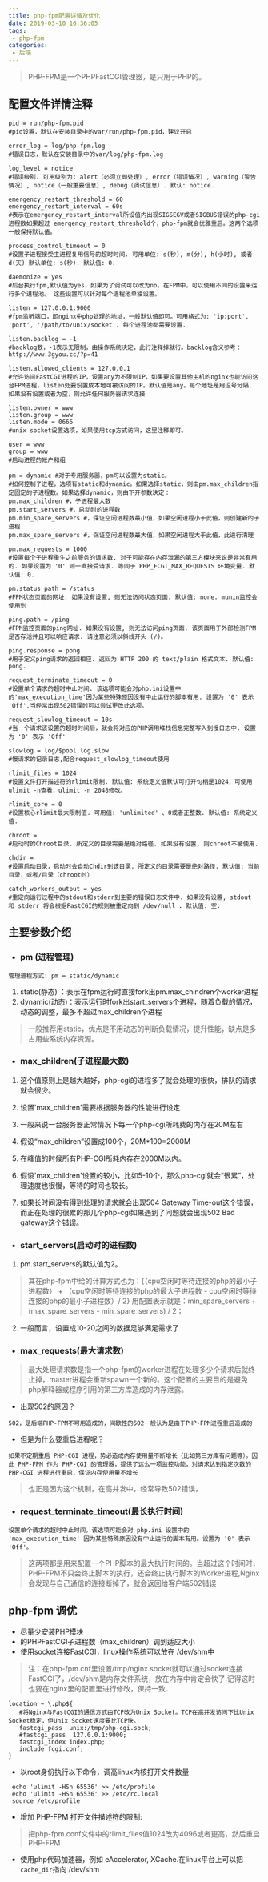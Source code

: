 ```yaml
---
title: php-fpm配置详情及优化
date: 2019-03-10 16:36:05
tags: 
 - php-fpm
categories:
 - 后端
---
```

>PHP-FPM是一个PHPFastCGI管理器，是只用于PHP的。

## 配置文件详情注释
<!--more-->
```
pid = run/php-fpm.pid
#pid设置，默认在安装目录中的var/run/php-fpm.pid，建议开启

error_log = log/php-fpm.log
#错误日志，默认在安装目录中的var/log/php-fpm.log

log_level = notice
#错误级别. 可用级别为: alert（必须立即处理）, error（错误情况）, warning（警告情况）, notice（一般重要信息）, debug（调试信息）. 默认: notice.

emergency_restart_threshold = 60
emergency_restart_interval = 60s
#表示在emergency_restart_interval所设值内出现SIGSEGV或者SIGBUS错误的php-cgi进程数如果超过 emergency_restart_threshold个，php-fpm就会优雅重启。这两个选项一般保持默认值。

process_control_timeout = 0
#设置子进程接受主进程复用信号的超时时间. 可用单位: s(秒), m(分), h(小时), 或者 d(天) 默认单位: s(秒). 默认值: 0.

daemonize = yes
#后台执行fpm,默认值为yes，如果为了调试可以改为no。在FPM中，可以使用不同的设置来运行多个进程池。 这些设置可以针对每个进程池单独设置。

listen = 127.0.0.1:9000
#fpm监听端口，即nginx中php处理的地址，一般默认值即可。可用格式为: 'ip:port', 'port', '/path/to/unix/socket'. 每个进程池都需要设置.

listen.backlog = -1
#backlog数，-1表示无限制，由操作系统决定，此行注释掉就行。backlog含义参考：http://www.3gyou.cc/?p=41

listen.allowed_clients = 127.0.0.1
#允许访问FastCGI进程的IP，设置any为不限制IP，如果要设置其他主机的nginx也能访问这台FPM进程，listen处要设置成本地可被访问的IP。默认值是any。每个地址是用逗号分隔. 如果没有设置或者为空，则允许任何服务器请求连接

listen.owner = www
listen.group = www
listen.mode = 0666
#unix socket设置选项，如果使用tcp方式访问，这里注释即可。

user = www
group = www
#启动进程的帐户和组

pm = dynamic #对于专用服务器，pm可以设置为static。
#如何控制子进程，选项有static和dynamic。如果选择static，则由pm.max_children指定固定的子进程数。如果选择dynamic，则由下开参数决定：
pm.max_children #，子进程最大数
pm.start_servers #，启动时的进程数
pm.min_spare_servers #，保证空闲进程数最小值，如果空闲进程小于此值，则创建新的子进程
pm.max_spare_servers #，保证空闲进程数最大值，如果空闲进程大于此值，此进行清理

pm.max_requests = 1000
#设置每个子进程重生之前服务的请求数. 对于可能存在内存泄漏的第三方模块来说是非常有用的. 如果设置为 '0' 则一直接受请求. 等同于 PHP_FCGI_MAX_REQUESTS 环境变量. 默认值: 0.

pm.status_path = /status
#FPM状态页面的网址. 如果没有设置, 则无法访问状态页面. 默认值: none. munin监控会使用到

ping.path = /ping
#FPM监控页面的ping网址. 如果没有设置, 则无法访问ping页面. 该页面用于外部检测FPM是否存活并且可以响应请求. 请注意必须以斜线开头 (/)。

ping.response = pong
#用于定义ping请求的返回相应. 返回为 HTTP 200 的 text/plain 格式文本. 默认值: pong.

request_terminate_timeout = 0
#设置单个请求的超时中止时间. 该选项可能会对php.ini设置中的'max_execution_time'因为某些特殊原因没有中止运行的脚本有用. 设置为 '0' 表示 'Off'.当经常出现502错误时可以尝试更改此选项。

request_slowlog_timeout = 10s
#当一个请求该设置的超时时间后，就会将对应的PHP调用堆栈信息完整写入到慢日志中. 设置为 '0' 表示 'Off'

slowlog = log/$pool.log.slow
#慢请求的记录日志,配合request_slowlog_timeout使用

rlimit_files = 1024
#设置文件打开描述符的rlimit限制. 默认值: 系统定义值默认可打开句柄是1024，可使用 ulimit -n查看，ulimit -n 2048修改。

rlimit_core = 0
#设置核心rlimit最大限制值. 可用值: 'unlimited' 、0或者正整数. 默认值: 系统定义值.

chroot =
#启动时的Chroot目录. 所定义的目录需要是绝对路径. 如果没有设置, 则chroot不被使用.

chdir =
#设置启动目录，启动时会自动Chdir到该目录. 所定义的目录需要是绝对路径. 默认值: 当前目录，或者/目录（chroot时）

catch_workers_output = yes
#重定向运行过程中的stdout和stderr到主要的错误日志文件中. 如果没有设置, stdout 和 stderr 将会根据FastCGI的规则被重定向到 /dev/null . 默认值: 空.
```



## 主要参数介绍
- ### pm (进程管理)
`管理进程方式: pm = static/dynamic`

1. static(静态) ：表示在fpm运行时直接fork出pm.max_chindren个worker进程
2. dynamic(动态)：表示运行时fork出start_servers个进程，随着负载的情况，动态的调整，最多不超过max_children个进程

> 一般推荐用static，优点是不用动态的判断负载情况，提升性能，缺点是多占用些系统内存资源。

- ### max_children(子进程最大数)
1. 这个值原则上是越大越好，php-cgi的进程多了就会处理的很快，排队的请求就会很少。

2. 设置'max_children'需要根据服务器的性能进行设定

3. 一般来说一台服务器正常情况下每一个php-cgi所耗费的内存在20M左右

4. 假设“max_children”设置成100个，20M*100=2000M

5. 在峰值的时候所有PHP-CGI所耗内存在2000M以内。

6. 假设'max_children'设置的较小，比如5-10个，那么php-cgi就会“很累”，处理速度也很慢，等待的时间也较长。

7. 如果长时间没有得到处理的请求就会出现504 Gateway Time-out这个错误，而正在处理的很累的那几个php-cgi如果遇到了问题就会出现502 Bad gateway这个错误。

- ### start_servers(启动时的进程数)
1. pm.start_servers的默认值为2。
> 其在php-fpm中给的计算方式也为：{（cpu空闲时等待连接的php的最小子进程数） + （cpu空闲时等待连接的php的最大子进程数 - cpu空闲时等待连接的php的最小子进程数）/ 2} 用配置表示就是：min_spare_servers + (max_spare_servers - min_spare_servers) / 2；
2. 一般而言，设置成10-20之间的数据足够满足需求了

- ### max_requests(最大请求数)

>最大处理请求数是指一个php-fpm的worker进程在处理多少个请求后就终止掉，master进程会重新spawn一个新的。这个配置的主要目的是避免php解释器或程序引用的第三方库造成的内存泄露。

- 出现502的原因？

`502，是后端PHP-FPM不可用造成的，间歇性的502一般认为是由于PHP-FPM进程重启造成的`

- 但是为什么要重启进程呢？

`如果不定期重启 PHP-CGI 进程，势必造成内存使用量不断增长（比如第三方库有问题等）。因此 PHP-FPM 作为 PHP-CGI 的管理器，提供了这么一项监控功能，对请求达到指定次数的 PHP-CGI 进程进行重启，保证内存使用量不增长`

> <front color=red>也正是因为这个机制，在高并发中，经常导致502错误，</front>

- ### request_terminate_timeout(最长执行时间)
`设置单个请求的超时中止时间。该选项可能会对 php.ini 设置中的 'max_execution_time' 因为某些特殊原因没有中止运行的脚本有用。设置为 '0' 表示 'Off'。`

>这两项都是用来配置一个PHP脚本的最大执行时间的。当超过这个时间时，PHP-FPM不只会终止脚本的执行，还会终止执行脚本的Worker进程,Nginx会发现与自己通信的连接断掉了，就会返回给客户端502错误


## php-fpm 调优
- 尽量少安装PHP模块
- 的PHPFastCGI子进程数（max_children）调到适应大小
- 使用socket连接FastCGI，linux操作系统可以放在 /dev/shm中
> 注：在php-fpm.cnf里设置<value name=”listen_address”>/tmp/nginx.socket</value>就可以通过socket连接FastCGI了，/dev/shm是内存文件系统，放在内存中肯定会快了.记得这时也要在nginx里的配置里进行修改，保持一致．
``` 
location ~ \.php${
   #将Nginx与FastCGI的通信方式由TCP改为Unix Socket。TCP在高并发访问下比Unix Socket稳定，但Unix Socket速度要比TCP快。
   fastcgi_pass  unix:/tmp/php-cgi.sock;
   #fastcgi_pass  127.0.0.1:9000;
   fastcgi_index index.php;
   include fcgi.conf;
}
```

- 以root身份执行以下命令，调高linux内核打开文件数量
``` 
 echo 'ulimit -HSn 65536' >> /etc/profile
 echo 'ulimit -HSn 65536' >> /etc/rc.local
 source /etc/profile 
```

- 增加 PHP-FPM 打开文件描述符的限制:
> 把php-fpm.conf文件中的rlimit_files值1024改为4096或者更高，然后<front color='red'>重启 PHP-FPM</front>

- 使用php代码加速器，例如 eAccelerator, XCache.在linux平台上可以把`cache_dir`指向 /dev/shm